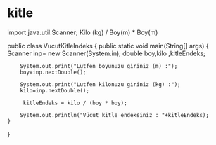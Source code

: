 # kitle
import java.util.Scanner;
Kilo (kg) / Boy(m) * Boy(m)

public class VucutKitleIndeks {
    public static void main(String[] args) {
        Scanner inp= new Scanner(System.in);
        double boy,kilo ,kitleEndeks;

        System.out.print("Lutfen boyunuzu giriniz (m) :");
        boy=inp.nextDouble();

        System.out.print("Lutfen kilonuzu giriniz (kg) :");
        kilo=inp.nextDouble();

         kitleEndeks = kilo / (boy * boy);

        System.out.println("Vücut kitle endeksiniz : "+kitleEndeks);
    }
}

